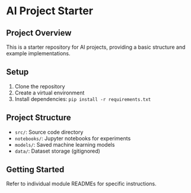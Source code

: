 # AI Project Starter

## Project Overview
This is a starter repository for AI projects, providing a basic structure and example implementations.

## Setup
1. Clone the repository
2. Create a virtual environment
3. Install dependencies: `pip install -r requirements.txt`

## Project Structure
- `src/`: Source code directory
- `notebooks/`: Jupyter notebooks for experiments
- `models/`: Saved machine learning models
- `data/`: Dataset storage (gitignored)

## Getting Started
Refer to individual module READMEs for specific instructions.
